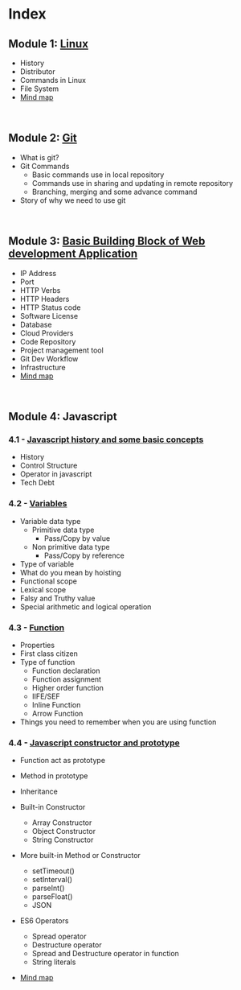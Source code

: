 # **Index**

## **Module 1: [Linux](./Linux/linux.md)**

* History
* Distributor
* Commands in Linux
* File System
* [Mind map](./mindmap/linux.jpg)

<br/>

## **Module 2: [Git](./Git/git.md)**

* What is git?
* Git Commands
    * Basic commands use in local repository
    * Commands use in sharing and updating in remote repository
    * Branching, merging and some advance command
* Story of why we need to use git

<br/>

## **Module 3: [Basic Building Block of Web development Application](./BDB/bbb.md)**

* IP Address
* Port
* HTTP Verbs
* HTTP Headers
* HTTP Status code
* Software License
* Database
* Cloud Providers
* Code Repository
* Project management tool
* Git Dev Workflow
* Infrastructure
* [Mind map](./mindmap/bbb.jpg)

<br/>

## **Module 4: Javascript**

### **4.1 - [Javascript history and some basic concepts](./Javascript/4.1.md)**
* History
* Control Structure
* Operator in javascript
* Tech Debt

### **4.2 - [Variables](./Javascript/4.2.md)**
* Variable data type
    * Primitive data type
        * Pass/Copy by value
    * Non primitive data type
        * Pass/Copy by reference
* Type of variable
* What do you mean by hoisting
* Functional scope
* Lexical scope
* Falsy and Truthy value
* Special arithmetic and logical operation

### **4.3 - [Function](./Javascript/4.3.md)**
* Properties
* First class citizen
* Type of function
    * Function declaration
    * Function assignment
    * Higher order function
    * IIFE/SEF
    * Inline Function
    * Arrow Function
* Things you need to remember when you are using function 

### **4.4 - [Javascript constructor and prototype](./Javascript/4.4.md)**
* Function act as prototype
* Method in prototype
* Inheritance
* Built-in Constructor
    * Array Constructor
    * Object Constructor
    * String Constructor
* More built-in Method or Constructor 
    * setTimeout()
    * setInterval()
    * parseInt()
    * parseFloat()
    * JSON
* ES6 Operators
    * Spread operator
    * Destructure operator
    * Spread and Destructure operator in function
    * String literals

* [Mind map](./mindmap/javascript.jpg)




